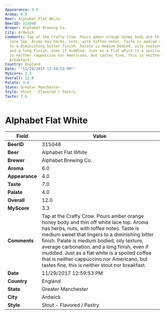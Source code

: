 ```yaml
---
Appearance: 4.0
Aroma: 6.0
Beer: Alphabet Flat White
BeerID: 315048
Brewer: Alphabet Brewing Co.
City: Ardwick
Comments: Tap at the Crafty Crow. Pours amber orange honey body and thin off white
  lace top. Aroma has herbs, nuts, with toffee notes. Taste is medium sweet that lingers
  to a diminishing bitter finish. Palate is medium bodied, oily texture, average carbonation,
  and a long finish, even if muddled. Just as a flat white is a spoiled coffee that
  is neither cappuccino nor Americano, but tastes fine, this is neither stout nor
  breakfast.
Country: England
Date: '"11/29/2017 12:59:53 PM"'
MyScore: 3.3
Overall: 12.0
Palate: 4.0
State: Greater Manchester
Style: Stout - Flavored / Pastry
Taste: 7.0
---
```


# Alphabet Flat White

| Field         | Value |
|---------------|-------|
| **BeerID** | 315048 |
| **Beer** | Alphabet Flat White |
| **Brewer** | Alphabet Brewing Co. |
| **Aroma** | 6.0 |
| **Appearance** | 4.0 |
| **Taste** | 7.0 |
| **Palate** | 4.0 |
| **Overall** | 12.0 |
| **MyScore** | 3.3 |
| **Comments** | Tap at the Crafty Crow. Pours amber orange honey body and thin off white lace top. Aroma has herbs, nuts, with toffee notes. Taste is medium sweet that lingers to a diminishing bitter finish. Palate is medium bodied, oily texture, average carbonation, and a long finish, even if muddled. Just as a flat white is a spoiled coffee that is neither cappuccino nor Americano, but tastes fine, this is neither stout nor breakfast. |
| **Date** | 11/29/2017 12:59:53 PM |
| **Country** | England |
| **State** | Greater Manchester |
| **City** | Ardwick |
| **Style** | Stout - Flavored / Pastry |
